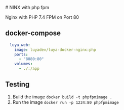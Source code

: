 # NINX with php fpm

Nginx with PHP 7.4 FPM on Port 80

## docker-compose

```yml
  luya_web:
    image: luyadev/luya-docker-nginx:php
    ports:
      - "8080:80" 
    volumes:
      - ./:/app
```


## Testing

1. Build the image `docker build -t phpfpmimage .`
2. Run the image `docker run -p 1234:80 phpfpmimage`
